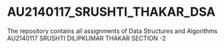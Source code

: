# AU2140117_SRUSHTI_THAKAR_DSA
The repository contains all assignments of Data Structures and Algorithms
AU2140117
SRUSHTI DILIPKUMAR THAKAR
SECTION -2
